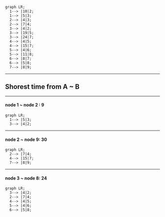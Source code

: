 ```mermaid
graph LR;
  1--> |10|2;
  1--> |5|3;
  2--> |4|3;
  2--> |7|4;
  3--> |4|2;
  3--> |19|5;
  3--> |24|7;
  4--> |4|5;
  4--> |15|7;
  5--> |4|6;
  5--> |11|8;
  6--> |8|7;
  6--> |5|8;
  7--> |8|9;
```  
---
## Shorest time from A ~ B
---
#### node 1 ~ node 2 : 9
```mermaid
graph LR;
  1--> |5|3;
  3--> |4|2;
```
---
#### node 2 ~ node 9: 30
```mermaid
graph LR;
  2--> |7|4;
  4--> |15|7;
  7--> |8|9;
```
---
#### node 3 ~ node 8: 24
```mermaid
graph LR;
  3--> |4|2;
  2--> |7|4;
  4--> |4|5;
  5--> |4|6;
  6--> |5|8;
```
  
